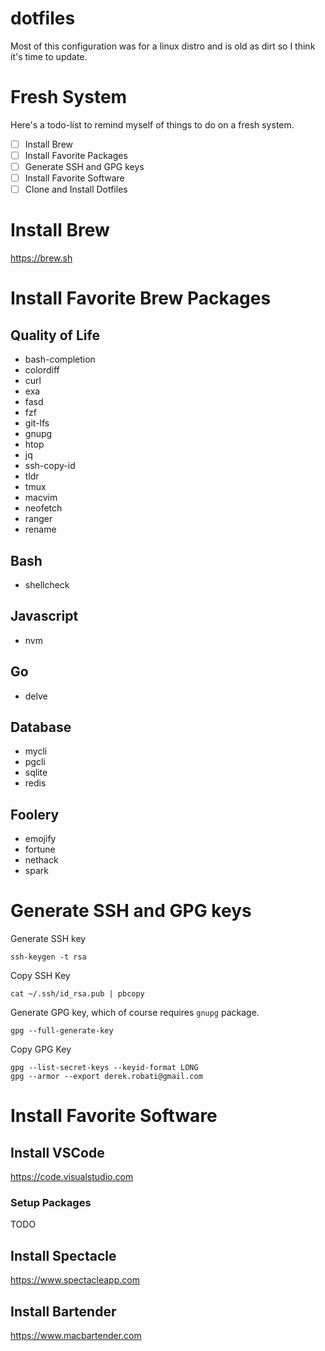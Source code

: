 # dotfiles

Most of this configuration was for a linux distro and is old as dirt so I think it's time to update.

# Fresh System

Here's a todo-list to remind myself of things to do on a fresh system.

- [ ] Install Brew
- [ ] Install Favorite Packages
- [ ] Generate SSH and GPG keys
- [ ] Install Favorite Software
- [ ] Clone and Install Dotfiles

# Install Brew

https://brew.sh

# Install Favorite Brew Packages

## Quality of Life

- bash-completion
- colordiff
- curl
- exa
- fasd
- fzf
- git-lfs
- gnupg
- htop
- jq
- ssh-copy-id
- tldr
- tmux
- macvim
- neofetch
- ranger
- rename

## Bash

- shellcheck

## Javascript

- nvm

## Go

- delve

## Database

- mycli
- pgcli
- sqlite
- redis

## Foolery

- emojify
- fortune
- nethack
- spark

# Generate SSH and GPG keys

Generate SSH key

```
ssh-keygen -t rsa
```

Copy SSH Key

```
cat ~/.ssh/id_rsa.pub | pbcopy
```

Generate GPG key, which of course requires `gnupg` package.

```
gpg --full-generate-key
```

Copy GPG Key
```
gpg --list-secret-keys --keyid-format LONG
gpg --armor --export derek.robati@gmail.com
```

# Install Favorite Software

## Install VSCode

https://code.visualstudio.com

### Setup Packages

TODO

## Install Spectacle

https://www.spectacleapp.com

## Install Bartender

https://www.macbartender.com
